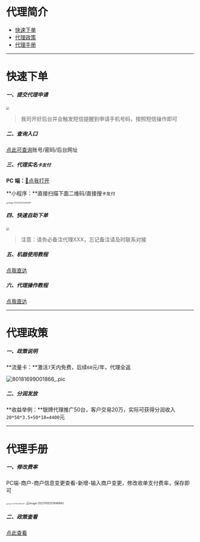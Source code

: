# 代理简介

- [快速下单](#快速下单)
- [代理政策](#代理政策)
- [代理手册](#代理手册)

---

# 快速下单

##### 一、提交代理申请

[<img src="https://wiki.zjkmkj.com/media/202311031456411.png" style="zoom:50%;" />](http://u.zjkm.xyz/ZFipv)

> 我司开好后台并会触发短信提醒到申请手机号码，按照短信操作即可

##### 二、查询入口

[点此可查询](http://u.zjkmkj.com/QfU36)账号/密码/后台网址



##### 三、代理实名`卡友付`

**PC 端：**[:link:点我打开](https://dq.cardinfo.com.cn/ )

**小程序：**直接扫描下面二维码/直接搜`卡友付`

<img src="https://wiki.zjkmkj.com/media/202310202120309.png" alt="image-20231020212052097" style="zoom:33%;" />

##### 四、快速自助下单

[<img src="https://wiki.zjkmkj.com/media/202208302105469.png" style="zoom:50%;" />](http://kmshop.zjkmkj.com/pages/goods_details/index?id=44)

> 注意：请务必备注代理XXX，忘记备注请及时联系对接

##### 五、机器使用教程

[点我直达](tool/kyzf.md)

##### 六、代理操作教程

[点我直达](#代理手册)

------

# 代理政策

##### 一、政策说明

**流量卡：**激活`7`天内免费，后续`60`元/年，代理全返

![80181699001866_.pic](https://wiki.zjkmkj.com/media/202311031658165.jpg)

##### **二、分润发放**

**收益举例：**银牌代理推广50台，客户交易20万，实际可获得分润收入`20*50*3.5+50*18=4400`元

------

# 代理手册

##### 一、修改费率

PC端-商户-商户信息变更查看-新增-输入商户变更，修改收单支付费率，保存即可

<img src="https://wiki.zjkmkj.com/media/202311052018310.png" alt="image-20231105201830287" style="zoom: 25%;" />

<img src="https://wiki.zjkmkj.com/media/202311052018002.png" alt="image-20231105201846943" style="zoom: 50%;" />

##### 二、政策查看

[点此查看](#代理政策)

